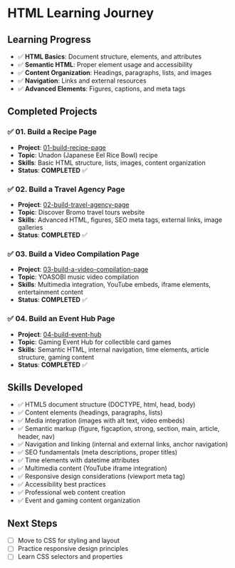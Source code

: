 # HTML Learning Journey

## Learning Progress

- ✅ **HTML Basics**: Document structure, elements, and attributes
- ✅ **Semantic HTML**: Proper element usage and accessibility
- ✅ **Content Organization**: Headings, paragraphs, lists, and images
- ✅ **Navigation**: Links and external resources
- ✅ **Advanced Elements**: Figures, captions, and meta tags

## Completed Projects

### ✅ 01. Build a Recipe Page

- **Project**: [01-build-recipe-page](01-build-recipe-page/)
- **Topic**: Unadon (Japanese Eel Rice Bowl) recipe
- **Skills**: Basic HTML structure, lists, images, content organization
- **Status**: **COMPLETED** ✅

### ✅ 02. Build a Travel Agency Page

- **Project**: [02-build-travel-agency-page](02-build-travel-agency-page/)
- **Topic**: Discover Bromo travel tours website
- **Skills**: Advanced HTML, figures, SEO meta tags, external links, image galleries
- **Status**: **COMPLETED** ✅

### ✅ 03. Build a Video Compilation Page

- **Project**: [03-build-a-video-compilation-page](03-build-a-video-compilation-page/)
- **Topic**: YOASOBI music video compilation
- **Skills**: Multimedia integration, YouTube embeds, iframe elements, entertainment content
- **Status**: **COMPLETED** ✅

### ✅ 04. Build an Event Hub Page

- **Project**: [04-build-event-hub](04-build-event-hub/)
- **Topic**: Gaming Event Hub for collectible card games
- **Skills**: Semantic HTML, internal navigation, time elements, article structure, gaming content
- **Status**: **COMPLETED** ✅

## Skills Developed

- ✅ HTML5 document structure (DOCTYPE, html, head, body)
- ✅ Content elements (headings, paragraphs, lists)
- ✅ Media integration (images with alt text, video embeds)
- ✅ Semantic markup (figure, figcaption, strong, section, main, article, header, nav)
- ✅ Navigation and linking (internal and external links, anchor navigation)
- ✅ SEO fundamentals (meta descriptions, proper titles)
- ✅ Time elements with datetime attributes
- ✅ Multimedia content (YouTube iframe integration)
- ✅ Responsive design considerations (viewport meta tag)
- ✅ Accessibility best practices
- ✅ Professional web content creation
- ✅ Event and gaming content organization

## Next Steps

- [ ] Move to CSS for styling and layout
- [ ] Practice responsive design principles
- [ ] Learn CSS selectors and properties
